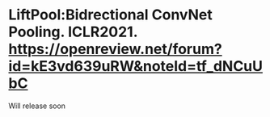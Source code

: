 # LiftPool:Bidrectional ConvNet Pooling. ICLR2021. https://openreview.net/forum?id=kE3vd639uRW&noteId=tf_dNCuUbC
Will release soon
